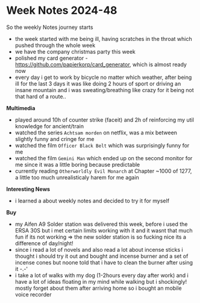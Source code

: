 # Week Notes 2024-48

So the weekly Notes journey starts

- the week started with me being ill, having scratches in the throat which pushed through the whole week
- we have the company christmas party this week
- polished my card generator - https://github.com/papierkorp/card_generator, which is almost ready now
- every day i get to work by bicycle no matter which weather, after being ill for the last 3 days it was like doing 2 hours of sport or driving an insane mountain and i was sweating/breathing like crazy for it being not that hard of a route..

**Multimedia**

- played around 10h of counter strike (faceit) and 2h of reinforcing my util knowledge for ancient/train
- watched the series `Achtsam morden` on netflix, was a mix between slightly funny and cringe for me
- watched the film `Officer Black Belt` which was surprisingly funny for me
- watched the film `Gemini Man` which ended up on the second monitor for me since it was a little boring because predictable
- currently reading `Otherworldly Evil Monarch` at Chapter ~1000 of 1277, a little too much unrealisticaly harem for me again

**Interesting News**

- i learned a about weekly notes and decided to try it for myself

**Buy**

- my Aifen A9 Solder station was delivered this week, before i used the ERSA 30S but i met certain limits working with it and it wasnt that much fun if its not working => the new solder station is so fucking nice its a difference of day/night!
- since i read a lot of novels and also read a lot about incense sticks i thought i should try it out and bought and incense burner and a set of incense cones but noone told that i have to clean the burner after using it -.-'
- i take a lot of walks with my dog (1-2hours every day after work) and i have a lot of ideas floating in my mind while walking but i shockingly! mostly forget about them after arriving home so i bought an mobile voice recorder
